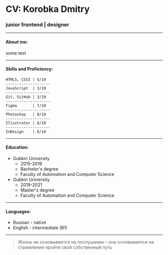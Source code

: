 # CV: Korobka Dmitry
### junior frontend | designer
***
#### About me:
some text
***
#### Skills and Proficiency:
    HTML5, CSS3 | 5/10
    --------------------
    JavaScript  | 3/10
    --------------------
    Git, GitHub | 3/10
    --------------------
    Figma       | 7/10
    --------------------
    Photoshop   | 8/10
    --------------------
    Illustrator | 8/10
    --------------------
    InDesign    | 8/10

***
#### Education:
* Gubkin University 
    + 2015-2019
    + Bachelor's degree
    + Faculty of Automation and Computer Science 
* Gubkin University 
    + 2019-2021
    + Master's degree
    + Faculty of Automation and Computer Science
***
#### Languages:
* Russian - native
* English - intermediate (B1)
***
> Жизнь не основывается на послушании – она основывается на стремлении пройти свой собственный путь